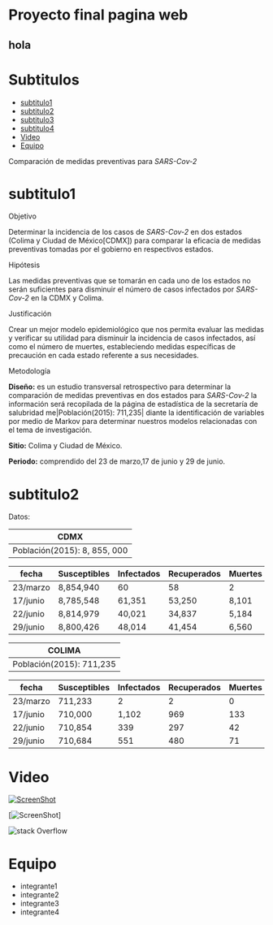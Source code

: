 # Proyecto final pagina web

## hola

# Subtitulos
- [subtitulo1](#subtitulo1)
- [subtitulo2](#subtitulo2)
- [subtitulo3](#subtitulo3)
- [subtitulo4](#subtitulo4)
- [Video](#Video)
- [Equipo](#Equipo)

Comparación de medidas preventivas para *SARS-Cov-2*

# subtitulo1

Objetivo

Determinar la incidencia de los casos de *SARS-Cov-2* en dos estados (Colima y Ciudad de México[CDMX]) para comparar la eficacia de medidas preventivas tomadas por el gobierno en respectivos estados.

Hipótesis

Las medidas preventivas que se tomarán en cada uno de los estados no serán suficientes para disminuir el número de casos infectados por *SARS-Cov-2* en la CDMX y Colima.

Justificación

Crear un mejor modelo epidemiológico que nos permita evaluar las medidas y verificar su utilidad para disminuir la incidencia de casos infectados, así como el número de muertes, estableciendo medidas específicas de precaución en cada estado referente a sus necesidades.

Metodología 

**Diseño:** es un estudio transversal retrospectivo para determinar la comparación de medidas preventivas en dos estados para *SARS-Cov-2* la información será recopilada de la página de estadística de la secretaría de salubridad me|Población(2015): 711,235| diante la identificación de variables por medio de Markov para determinar nuestros modelos relacionadas con el tema de investigación.

**Sitio:** Colima y Ciudad de México.

**Periodo:** comprendido del 23 de marzo,17 de junio y 29 de junio.

# subtitulo2

Datos:

|                         CDMX                        |
|-----------------------------------------------------|
|Población(2015): 8, 855, 000                         |


| fecha | Susceptibles | Infectados | Recuperados | Muertes |
| ------------- | ------------- | ------------- | ------------- | ------------- |
| 23/marzo  |     8,854,940     | 60  | 58  | 2 |
| 17/junio  | 8,785,548  | 61,351 | 53,250  | 8,101  |
| 22/junio  |       8,814,979        |   40,021    | 34,837   |    5,184  |
| 29/junio  | 8,800,426  | 48,014  | 41,454  | 6,560 |

|                         COLIMA                      |
|-----------------------------------------------------|
|Población(2015): 711,235                             |


| fecha | Susceptibles | Infectados | Recuperados | Muertes |
| ------------- | ------------- | ------------- | ------------- | ------------- |
| 23/marzo  | 711,233  | 2  | 2  | 0  |
| 17/junio  | 710,000  | 1,102  | 969 | 133 |
| 22/junio  | 710,854  | 339  | 297  | 42  |
| 29/junio  | 710,684  | 551  | 480 | 71 |

# Video

[![ScreenShot](https://postmodernjukebox.com/wp-content/uploads/2017/12/Screen-Shot-2017-12-13-at-1.18.05-PM-e1513224576689.png)](https://www.youtube.com/watch?v=FyFwko9O2UE&list=RDMMlrscdXiKnWc&index=4)

[![ScreenShot](https://media.tenor.com/images/f4c8059e75d21aa301174d4374ec4680/tenor.gif)]

![stack Overflow](https://www.clubesdeciencia.mx/static/theme/mx/logo10241024.png)

# Equipo
- integrante1
- integrante2
- integrante3
- integrante4
